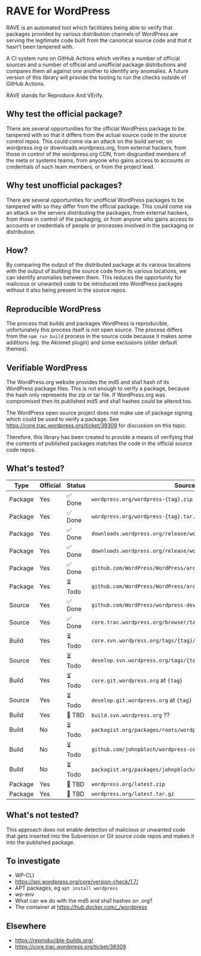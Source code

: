 # RAVE for WordPress

RAVE is an automated tool which facilitates being able to verify that packages provided by various distribution channels of WordPress are serving the legitimate code built from the canonical source code and that it hasn't been tampered with.

A CI system runs on GitHub Actions which verifies a number of official sources and a number of official and unofficial package distributions and compares them all against one another to identify any anomalies. A future version of this library will provide the tooling to run the checks outside of GitHub Actions.

RAVE stands for Reproduce And VErify.

## Why test the official package?

There are several opportunities for the official WordPress package to be tampered with so that it differs from the actual source code in the source control repos. This could come via an attack on the build server, on wordpress.org or downloads.wordpress.org, from external hackers, from those in control of the wordpress.org CDN, from disgruntled members of the meta or systems teams, from anyone who gains access to accounts or credentials of such team members, or from the project lead.

## Why test unofficial packages?

There are several opportunities for unofficial WordPress packages to be tampered with so they differ from the official package. This could come via an attack on the servers distributing the packages, from external hackers, from those in control of the packaging, or from anyone who gains access to accounts or credentials of people or processes involved in the packaging or distribution.

## How?

By comparing the output of the distributed package at its various locations with the output of building the source code from its various locations, we can identify anomalies between them. This reduces the opportunity for malicious or unwanted code to be introduced into WordPress packages without it also being present in the source repos.

## Reproducible WordPress

The process that builds and packages WordPress is reproducible, unfortunately this process itself is not open source. The process differs from the `npm run build` process in the source code because it makes some additions (eg. the Akismet plugin) and some exclusions (older default themes).

## Verifiable WordPress

The WordPress.org website provides the md5 and sha1 hash of its WordPress package files. This is not enough to verify a package, because the hash only represents the zip or tar file. If WordPress.org was compromised then its published md5 and sha1 hashes could be altered too.

The WordPress open source project does not make use of package signing which could be used to verify a package. See https://core.trac.wordpress.org/ticket/39309 for discussion on this topic.

Therefore, this library has been created to provide a means of verifying that the contents of published packages matches the code in the official source code repos.

## What's tested?

Type      | Official | Status | Source
--------- | -------- | ------ | ------
Package   | Yes      | ✅ Done   | `wordpress.org/wordpress-{tag}.zip`
Package   | Yes      | ✅ Done   | `wordpress.org/wordpress-{tag}.tar.gz`
Package   | Yes      | ✅ Done   | `downloads.wordpress.org/release/wordpress-{tag}.zip`
Package   | Yes      | ✅ Done   | `downloads.wordpress.org/release/wordpress-{tag}.tar.gz`
Package   | Yes      | ✅ Done   | `github.com/WordPress/WordPress/archive/refs/tags/{tag}.zip`
Package   | Yes      | ⏳ Todo   | `github.com/WordPress/WordPress/archive/refs/tags/{tag}.tar.gz`
Source    | Yes      | ✅ Done   | `github.com/WordPress/wordpress-develop/tree/{tag}/src`
Source    | Yes      | ✅ Done   | `core.trac.wordpress.org/browser/tags/{tag}/src?format=zip`
Build     | Yes      | ⏳ Todo   | `core.svn.wordpress.org/tags/{tag}/`
Source    | Yes      | ⏳ Todo   | `develop.svn.wordpress.org/tags/{tag}/src/`
Build     | Yes      | ⏳ Todo   | `core.git.wordpress.org` at `{tag}`
Source    | Yes      | ⏳ Todo   | `develop.git.wordpress.org` at `{tag}`
Build     | Yes      | 🤨 TBD    | `build.svn.wordpress.org` ??
Build     | No       | ⏳ Todo   | `packagist.org/packages/roots/wordpress-full` at `{tag}`
Build     | No       | ⏳ Todo   | `github.com/johnpbloch/wordpress-core/tree/{tag}`
Build     | No       | ⏳ Todo   | `packagist.org/packages/johnpbloch/wordpress` at `{tag}`
Package   | Yes      | 🤨 TBD    | `wordpress.org/latest.zip`
Package   | Yes      | 🤨 TBD    | `wordpress.org/latest.tar.gz`

## What's not tested?

This approach does not enable detection of malicious or unwanted code that gets inserted into the Subversion or Git source code repos and makes it into the published package.

## To investigate

* WP-CLI
* https://api.wordpress.org/core/version-check/1.7/
* APT packages, eg `apt install wordpress`
* wp-env
* What can we do with the md5 and sha1 hashes on .org?
* The container at https://hub.docker.com/_/wordpress

## Elsewhere

* https://reproducible-builds.org/
* https://core.trac.wordpress.org/ticket/39309
